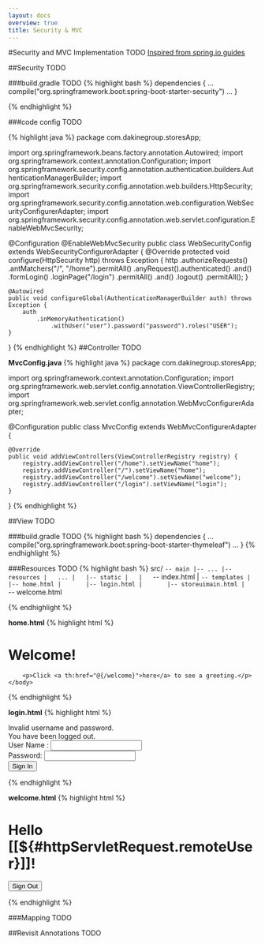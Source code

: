 ```yaml
---
layout: docs
overview: true
title: Security & MVC
---
```


#Security and MVC Implementation
TODO
[Inspired from spring.io guides](https://spring.io/guides/gs/securing-web/)

##Security
TODO

###build.gradle
TODO
{% highlight bash %}
dependencies {
    ...
    compile("org.springframework.boot:spring-boot-starter-security")
    ...
}

{% endhighlight %}

###code config
TODO

{% highlight java  %}
package com.dakinegroup.storesApp;

import org.springframework.beans.factory.annotation.Autowired;
import org.springframework.context.annotation.Configuration;
import org.springframework.security.config.annotation.authentication.builders.AuthenticationManagerBuilder;
import org.springframework.security.config.annotation.web.builders.HttpSecurity;
import org.springframework.security.config.annotation.web.configuration.WebSecurityConfigurerAdapter;
import org.springframework.security.config.annotation.web.servlet.configuration.EnableWebMvcSecurity;

@Configuration
@EnableWebMvcSecurity
public class WebSecurityConfig extends WebSecurityConfigurerAdapter {
    @Override
    protected void configure(HttpSecurity http) throws Exception {
        http
            .authorizeRequests()
                .antMatchers("/", "/home").permitAll()
                .anyRequest().authenticated()
                .and()
            .formLogin()
                .loginPage("/login")
                .permitAll()
                .and()
            .logout()
                .permitAll();
    }

    @Autowired
    public void configureGlobal(AuthenticationManagerBuilder auth) throws Exception {
        auth
            .inMemoryAuthentication()
                .withUser("user").password("password").roles("USER");
    }
}
{% endhighlight %}
##Controller
TODO

**MvcConfig.java**
{% highlight java %}
package com.dakinegroup.storesApp;

import org.springframework.context.annotation.Configuration;
import org.springframework.web.servlet.config.annotation.ViewControllerRegistry;
import org.springframework.web.servlet.config.annotation.WebMvcConfigurerAdapter;

@Configuration
public class MvcConfig extends WebMvcConfigurerAdapter {

    @Override
    public void addViewControllers(ViewControllerRegistry registry) {
        registry.addViewController("/home").setViewName("home");
        registry.addViewController("/").setViewName("home");
        registry.addViewController("/welcome").setViewName("welcome");
        registry.addViewController("/login").setViewName("login");
    }

}
{% endhighlight %}

##View
TODO

###build.gradle
TODO
{% highlight bash %}
dependencies {
    ...
        compile("org.springframework.boot:spring-boot-starter-thymeleaf")
    ...
}
{% endhighlight %}

###Resources
TODO
{% highlight bash %}
src/
`-- main
    |-- ...
    |-- resources
    |   ...
    |   |-- static
    |   |   `-- index.html
    |   `-- templates
    |       |-- home.html
    |       |-- login.html
    |       |-- storeuimain.html
    |       `-- welcome.html

{% endhighlight %}

**home.html**
{% highlight html %}
<!DOCTYPE html>
<html xmlns="http://www.w3.org/1999/xhtml" xmlns:th="http://www.thymeleaf.org" xmlns:sec="http://www.thymeleaf.org/thymeleaf-extras-springsecurity3">
    <head>
        <title>Spring Security Example</title>
    </head>
    <body>
        <h1>Welcome!</h1>

        <p>Click <a th:href="@{/welcome}">here</a> to see a greeting.</p>
    </body>
</html>
{% endhighlight %}

**login.html**
{% highlight html %}
<!DOCTYPE html>
<html xmlns="http://www.w3.org/1999/xhtml" xmlns:th="http://www.thymeleaf.org"
      xmlns:sec="http://www.thymeleaf.org/thymeleaf-extras-springsecurity3">
    <head>
        <title>Spring Security Example </title>
    </head>
    <body>
        <div th:if="${param.error}">
            Invalid username and password.
        </div>
        <div th:if="${param.logout}">
            You have been logged out.
        </div>
        <form th:action="@{/login}" method="post">
            <div><label> User Name : <input type="text" name="username"/> </label></div>
            <div><label> Password: <input type="password" name="password"/> </label></div>
            <div><input type="submit" value="Sign In"/></div>
        </form>
    </body>
</html>
{% endhighlight %}

**welcome.html**
{% highlight html %}
<!DOCTYPE html>
<html xmlns="http://www.w3.org/1999/xhtml" xmlns:th="http://www.thymeleaf.org"
      xmlns:sec="http://www.thymeleaf.org/thymeleaf-extras-springsecurity3">
    <head>
        <title>Hello World!</title>
    </head>
    <body>
        <h1 th:inline="text">Hello [[${#httpServletRequest.remoteUser}]]!</h1>
        <form th:action="@{/logout}" method="post">
            <input type="submit" value="Sign Out"/>
        </form>
    </body>
</html>
{% endhighlight %}

###Mapping
TODO

##Revisit Annotations
TODO